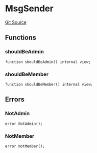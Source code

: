 # MsgSender
[Git Source](https://github.com/metacontract/mc/blob/main/src/std/functions/protected/protection/MsgSender.sol)


## Functions
### shouldBeAdmin


```solidity
function shouldBeAdmin() internal view;
```

### shouldBeMember


```solidity
function shouldBeMember() internal view;
```

## Errors
### NotAdmin

```solidity
error NotAdmin();
```

### NotMember

```solidity
error NotMember();
```

